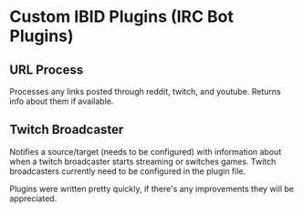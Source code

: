 Custom IBID Plugins (IRC Bot Plugins)
====================

URL Process
---------------------
Processes any links posted through reddit, twitch, and youtube. Returns info about them if available.

Twitch Broadcaster
---------------------
Notifies a source/target (needs to be configured) with information about when a twitch broadcaster starts streaming or switches games. Twitch broadcasters currently need to be configured in the plugin file.




Plugins were written pretty quickly, if there's any improvements they will be appreciated.